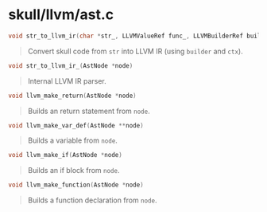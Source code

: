# skull/llvm/ast.c

```c
void str_to_llvm_ir(char *str_, LLVMValueRef func_, LLVMBuilderRef builder_, LLVMContextRef ctx_, LLVMModuleRef module_)
```

> Convert skull code from `str` into LLVM IR (using `builder` and `ctx`).

```c
void str_to_llvm_ir_(AstNode *node)
```

> Internal LLVM IR parser.

```c
void llvm_make_return(AstNode *node)
```

> Builds an return statement from `node`.

```c
void llvm_make_var_def(AstNode **node)
```

> Builds a variable from `node`.

```c
void llvm_make_if(AstNode *node)
```

> Builds an if block from `node`.

```c
void llvm_make_function(AstNode *node)
```

> Builds a function declaration from `node`.

